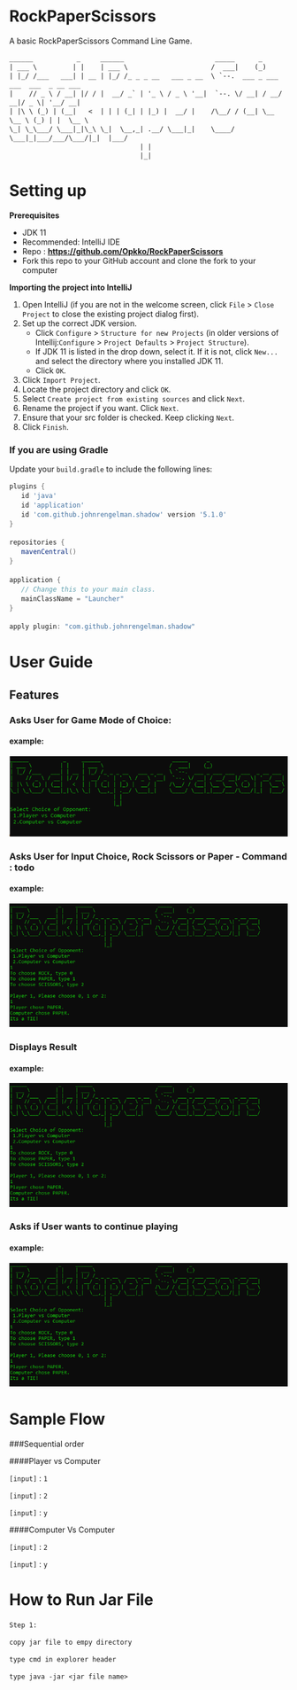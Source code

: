 # RockPaperScissors
A basic RockPaperScissors Command Line Game.

```
______           _     ______                       _____      _                        
| ___ \         | |    | ___ \                     /  ___|    (_)                       
| |_/ /___   ___| | __ | |_/ /_ _ _ __   ___ _ __  \ `--.  ___ _ ___ ___  ___  _ __ ___ 
|    // _ \ / __| |/ / |  __/ _` | '_ \ / _ \ '__|  `--. \/ __| / __/ __|/ _ \| '__/ __|
| |\ \ (_) | (__|   <  | | | (_| | |_) |  __/ |    /\__/ / (__| \__ \__ \ (_) | |  \__ \
\_| \_\___/ \___|_|\_\ \_|  \__,_| .__/ \___|_|    \____/ \___|_|___/___/\___/|_|  |___/
                                 | |                                                    
                                 |_|                                                    
```


# Setting up

**Prerequisites**

* JDK 11
* Recommended: IntelliJ IDE
* Repo : **https://github.com/Opkko/RockPaperScissors**
* Fork this repo to your GitHub account and clone the fork to your computer

**Importing the project into IntelliJ**

1. Open IntelliJ (if you are not in the welcome screen, click `File` > `Close Project` to close the existing project dialog first).
1. Set up the correct JDK version.
    * Click `Configure` > `Structure for new Projects` (in older versions of Intellij:`Configure` > `Project Defaults` > `Project Structure`).
    * If JDK 11 is listed in the drop down, select it. If it is not, click `New...` and select the directory where you installed JDK 11.
    * Click `OK`.
1. Click `Import Project`.
1. Locate the project directory and click `OK`.
1. Select `Create project from existing sources` and click `Next`.
1. Rename the project if you want. Click `Next`.
1. Ensure that your src folder is checked. Keep clicking `Next`.
1. Click `Finish`.


### If you are using Gradle

Update your `build.gradle` to include the following lines:
```groovy
plugins {
   id 'java'
   id 'application'
   id 'com.github.johnrengelman.shadow' version '5.1.0'
}

repositories {
   mavenCentral()
}

application {
   // Change this to your main class.
   mainClassName = "Launcher"
}

apply plugin: "com.github.johnrengelman.shadow"

```

# User Guide

## Features

### Asks User for Game Mode of Choice:

#### example:

![img.png](img.png)


### Asks User for Input Choice, Rock Scissors or Paper - Command : todo


#### example:
![img_1.png](img_1.png)

### Displays Result 

#### example:

![img_2.png](img_2.png)

### Asks if User wants to continue playing

#### example:

![img_3.png](img_3.png)



# Sample Flow

###Sequential order

####Player vs Computer

`[input]` : `1`

`[input]` : `2`

`[input]` : `y`

####Computer Vs Computer

`[input]` : `2`

`[input]` : `y`

# How to Run Jar File

`Step 1:`

`copy jar file to empy directory`

`type cmd in explorer header`

`type java -jar <jar file name>`


